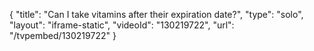 {
    "title": "Can I take vitamins after their expiration date?",
    "type": "solo",
    "layout": "iframe-static",
    "videoId": "130219722",
    "url": "\/tvpembed\/130219722"
}